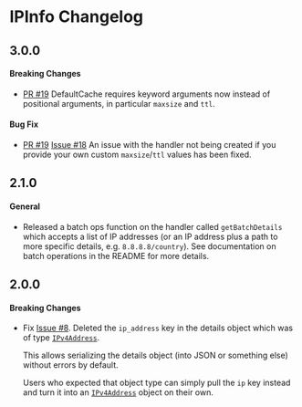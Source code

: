 # IPInfo Changelog

## 3.0.0

#### Breaking Changes

- [PR #19](https://github.com/ipinfo/python/pull/19)
  DefaultCache requires keyword arguments now instead of positional arguments,
  in particular `maxsize` and `ttl`.

#### Bug Fix

- [PR #19](https://github.com/ipinfo/python/pull/19)
  [Issue #18](https://github.com/ipinfo/python/issues/18)
  An issue with the handler not being created if you provide your own custom
  `maxsize`/`ttl` values has been fixed.

## 2.1.0

#### General

- Released a batch ops function on the handler called `getBatchDetails` which
  accepts a list of IP addresses (or an IP address plus a path to more specific
  details, e.g. `8.8.8.8/country`). See documentation on batch operations in the
  README for more details.

## 2.0.0

#### Breaking Changes

- Fix [Issue #8](https://github.com/ipinfo/python/issues/8).
  Deleted the `ip_address` key in the details object which was of type [`IPv4Address`](https://docs.python.org/3/library/ipaddress.html).

  This allows serializing the details object (into JSON or something else) without errors by default.

  Users who expected that object type can simply pull the `ip` key instead and turn it into an [`IPv4Address`](https://docs.python.org/3/library/ipaddress.html)
  object on their own.
